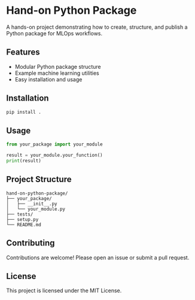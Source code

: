 # Hand-on Python Package

A hands-on project demonstrating how to create, structure, and publish a Python package for MLOps workflows.

## Features

- Modular Python package structure
- Example machine learning utilities
- Easy installation and usage

## Installation

```bash
pip install .
```

## Usage

```python
from your_package import your_module

result = your_module.your_function()
print(result)
```

## Project Structure

```
hand-on-python-package/
├── your_package/
│   ├── __init__.py
│   └── your_module.py
├── tests/
├── setup.py
└── README.md
```

## Contributing

Contributions are welcome! Please open an issue or submit a pull request.

## License

This project is licensed under the MIT License.